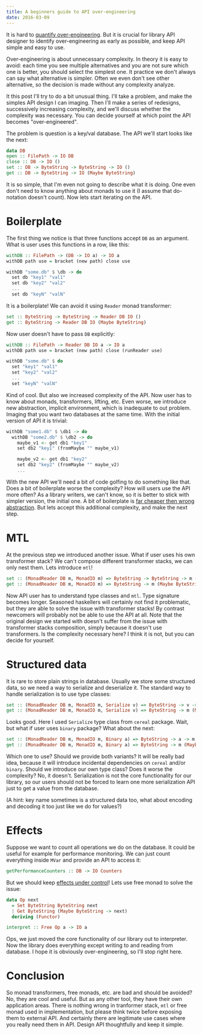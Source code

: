 ```yaml
---
title: A beginners guide to API over-engineering
date: 2016-03-09
---
```


It is hard to [quantify over-engineering](https://www.reddit.com/r/haskell/comments/49i0ax/3_approaches_to_monadic_api_design_in_haskell/d0sbben).
But it is crucial for library API designer to identify over-engineering as early as
possible, and keep API simple and easy to use.

Over-engineering is about unnecessary complexity. In theory it is easy to avoid:
each time you see multiple alternatives and you are not sure which one
is better, you should select the simplest one. It practice we don't always
can say what alternative is simpler. Often we even don't see other
alternative, so the decision is made without any complexity analyze.

It this post I'll try to do a bit unusual thing. I'll take a problem, and make
the simples API design I can imaging. Then I'll make a series of redesigns,
successively increasing complexity, and we'll discuss whether
the complexity was necessary. You can decide yourself at which point
the API becomes "over-engineered".

The problem is question is a key/val database. The API we'll start looks
like the next:

```haskell
data DB
open :: FilePath -> IO DB
close :: DB -> IO ()
set :: DB -> ByteString -> ByteString -> IO ()
get :: DB -> ByteString -> IO (Maybe ByteString)
```

It is so simple, that I'm even not going to describe what it is doing.
One even don't need to know anything about monads to use it
(I assume that do-notation doesn't count). Now lets start iterating
on the API.

# Boilerplate

The first thing we notice is that three functions accept `DB` as an
argument. What is user uses this functions in a row, like this:

```haskell
withDB :: FilePath -> (DB -> IO a) -> IO a
withDB path use = bracket (new path) close use

withDB "some.db" $ \db -> do
  set db "key1" "val1"
  set db "key2" "val2"
  ...
  set db "keyN" "valN"
```

It is a boilerplate! We can avoid it using `Reader` monad transformer:

```haskell
set :: ByteString -> ByteString -> Reader DB IO ()
get :: ByteString -> Reader DB IO (Maybe ByteString)
```

Now user doesn't have to pass `DB` explicitly:

```haskell
withDB :: FilePath -> Reader DB IO a -> IO a
withDB path use = bracket (new path) close (runReader use)

withDB "some.db" $ do
  set "key1" "val1"
  set "key2" "val2"
  ...
  set "keyN" "valN"
```

Kind of cool. But also we increased complexity of the API. Now user has to know
about monads, transformers, lifting, etc. Even worse, we introduce new
abstraction, implicit environment, which is inadequate to out problem. Imaging
that you want two databases at the same time. With the initial version of
API it is trivial:

```haskell
withDB "some1.db" $ \db1 -> do
  withDB "some2.db" $ \db2 -> do
    maybe_v1 <- get db1 "key1"
    set db2 "key1" (fromMaybe "" maybe_v1)

    maybe_v2 <- get db1 "key2"
    set db2 "key2" (fromMaybe "" maybe_v2)
    ...
```

With the new API we'll need a bit of code golfing to do something like that.
Does a bit of boilerplate worse the complexity? How will users use the API
more often? As a library writers, we can't know, so it is better to stick
with simpler version, the initial one. A bit of boilerplate is [far cheaper
then wrong abstraction](http://www.sandimetz.com/blog/2016/1/20/the-wrong-abstraction).
But lets accept this additional complexity, and make the next step.

# MTL

At the previous step we introduced another issue. What if user uses his
own transformer stack? We can't compose different transformer stacks, we
can only nest them. Lets introduce `mtl`!

```haskell
set :: (MonadReader DB m, MonadIO m) => ByteString -> ByteString -> m ()
get :: (MonadReader DB m, MonadIO m) => ByteString -> m (Maybe ByteString)
```

Now API user has to understand type classes and `mtl`. Type signature
becomes longer. Seasoned haskellers will certainly not find it problematic,
but they are able to solve the issue with transformer stacks! By contrast
newcomers will probably not be able to use the API at all. Note that the
original design we started with doesn't suffer from the issue with
transformer stacks composition, simply because it doesn't use transformers.
Is the complexity necessary here? I think it is not, but you can decide
for yourself.

# Structured data

It is rare to store plain strings in database. Usually we store some structured
data, so we need a way to serialize and deserialize it. The standard way
to handle serialization is to use type classes:

```haskell
set :: (MonadReader DB m, MonadIO m, Serialize v) => ByteString -> v -> m ()
get :: (MonadReader DB m, MonadIO m, Serialize v) => ByteString -> m (Maybe v)
```

Looks good. Here I used `Serialize` type class from `cereal` package. Wait,
but what if user uses `binary` package? What about the next:

```haskell
set :: (MonadReader DB m, MonadIO m, Binary a) => ByteString -> a -> m ()
get :: (MonadReader DB m, MonadIO m, Binary a) => ByteString -> m (Maybe a)
```

Which one to use? Should we provide both variants? It will be really bad idea,
because it will introduce incidental dependencies on `cereal` and/or `binary`.
Should we introduce our own type class? Does it worse the complexity?
No, it doesn't. Serialization is not the core functionality for our library,
so our users should not be forced to learn one more serialization API just
to get a value from the database.

(A hint: key name sometimes is a structured data too, what about encoding and
decoding it too just like we do for values?)

# Effects

Suppose we want to count all operations we do on the database. It could be
useful for example for performance monitoring. We can just count everything
inside `MVar` and provide an API to access it:

```haskell
getPerformanceCounters :: DB -> IO Counters
```

But we should keep [effects under control](http://blog.haskell-exists.com/yuras/posts/effects-encoded-in-types-break-encapsulation.html)!
Lets use free monad to solve the issue:

```haskell
data Op next
  = Set ByteString ByteString next
  | Get ByteString (Maybe ByteString -> next)
  deriving (Functor)

interpret :: Free Op a -> IO a
```

Ops, we just moved the core functionality of our library out to interpreter. Now
the library does everything except writing to and reading from database.
I hope it is obviously over-engineering, so I'll stop right here.

# Conclusion

So monad transformers, free monads, etc. are bad and should be avoided? No, they
are cool and useful. But as any other tool, they have their own application
areas. There is nothing wrong in tranformer stack, `mtl` or free monad used in
implementation, but please think twice before exposing them to external API.
And certainly there are legitimate use cases where you really need them in API.
Design API thoughtfully and keep it simple.
